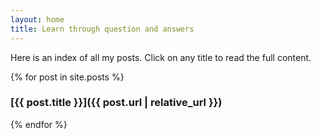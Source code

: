 ```yaml
---
layout: home
title: Learn through question and answers
---
```


Here is an index of all my posts. Click on any title to read the full content.

{% for post in site.posts %}
  ### [{{ post.title }}]({{ post.url | relative_url }})
{% endfor %}

